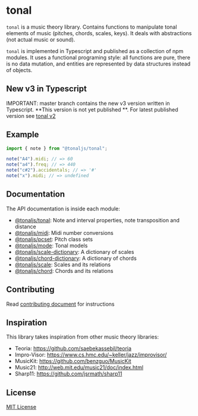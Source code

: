# tonal

`tonal` is a music theory library. Contains functions to manipulate tonal elements of music (pitches, chords, scales, keys). It deals with abstractions (not actual music or sound).

`tonal` is implemented in Typescript and published as a collection of npm modules. It uses a functional programing style: all functions are pure, there is no data mutation, and entities are represented by data structures instead of objects.

## New v3 in Typescript

IMPORTANT: master branch contains the new v3 version written in Typescript. **This version is not yet published **. For latest published version see [tonal v2](https://github.com/tonaljs/v2)

## Example

```js
import { note } from "@tonaljs/tonal";

note("A4").midi; // => 60
note("a4").freq; // => 440
note("c#2").accidentals; // => '#'
note("x").midi; // => undefined
```

## Documentation

The API documentation is inside each module:

- [@tonaljs/tonal](/packages/tonal): Note and interval properties, note transposition and distance
- [@tonaljs/midi](/packages/midi): Midi number conversions
- [@tonaljs/pcset](/packages/pcset): Pitch class sets
- [@tonaljs/mode](/packages/mode): Tonal models
- [@tonaljs/scale-dictionary](/packages/scale-dictionary): A dictionary of scales
- [@tonaljs/chord-dictionary](/packages/chord-dictionary): A dictionary of chords
- [@tonaljs/scale](/packages/scale): Scales and its relations
- [@tonaljs/chord](/packages/chord): Chords and its relations

## Contributing

Read [contributing document](/docs/CONTRIBUTING.md) for instructions

## Inspiration

This library takes inspiration from other music theory libraries:

- Teoria: https://github.com/saebekassebil/teoria
- Impro-Visor: https://www.cs.hmc.edu/~keller/jazz/improvisor/
- MusicKit: https://github.com/benzguo/MusicKit
- Music21: http://web.mit.edu/music21/doc/index.html
- Sharp11: https://github.com/jsrmath/sharp11

## License

[MIT License](docs/LICENSE)

